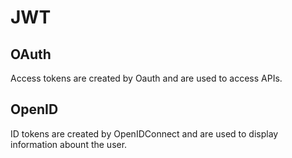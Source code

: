 # JWT
## OAuth
Access tokens are created by Oauth and are used to access APIs.

## OpenID
ID tokens are created by OpenIDConnect and are used to display information abount the user.
